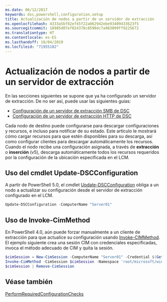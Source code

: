 ```yaml
---
ms.date: 06/12/2017
keywords: dsc,powershell,configuration,setup
title: Actualización de nodos a partir de un servidor de extracción
ms.openlocfilehash: 4333a5bf82ef45f22a062942ebe93409433623f5
ms.sourcegitcommit: 18985d07ef024378c8590dc7a983099ff9225672
ms.translationtype: HT
ms.contentlocale: es-ES
ms.lasthandoff: 10/04/2019
ms.locfileid: "71955102"
---
```

# <a name="update-nodes-from-a-pull-server"></a>Actualización de nodos a partir de un servidor de extracción

En las secciones siguientes se supone que ya ha configurado un servidor de extracción. De no ser así, puede usar las siguientes guías:

- [Configuración de un servidor de extracción SMB de DSC](pullServerSmb.md)
- [Configuración de un servidor de extracción HTTP de DSC](pullServer.md)

Cada nodo de destino puede configurarse para descargar configuraciones y recursos, e incluso para notificar de su estado. Este artículo le mostrará cómo cargar recursos para que estén disponibles para su descarga, así como configurar clientes para descargar automáticamente los recursos. Cuando el nodo recibe una configuración asignada, a través de **extracción** o **inserción** (v5), descarga automáticamente todos los recursos requeridos por la configuración de la ubicación especificada en el LCM.

## <a name="using-the-update-dscconfiguration-cmdlet"></a>Uso del cmdlet Update-DSCConfiguration

A partir de PowerShell 5.0, el cmdlet [Update-DSCConfiguration](/powershell/module/psdesiredstateconfiguration/update-dscconfiguration) obliga a un nodo a actualizar su configuración desde el servidor de extracción configurado en el LCM.

```powershell
Update-DSCConfiguration -ComputerName "Server01"
```

## <a name="using-invoke-cimmethod"></a>Uso de Invoke-CimMethod

En PowerShell 4.0, aún puede forzar manualmente a un cliente de extracción para que actualice su configuración usando [Invoke-CIMMethod](/powershell/module/cimcmdlets/invoke-cimmethod). El ejemplo siguiente crea una sesión CIM con credenciales especificadas, invoca el método adecuado de CIM y quita la sesión.

```powershell
$cimSession = New-CimSession -ComputerName "Server01" -Credential $(Get-Credential)
Invoke-CimMethod -CimSession $cimSession -Namespace 'root/microsoft/windows/desiredstateconfiguration' -Class 'MSFT_DscLocalConfigurationManager' -MethodName 'PerformRequiredConfigurationChecks' -Arguments @{ 'Flags' = [uint32]1 } -Verbose
$cimSession | Remove-CimSession
```

## <a name="see-also"></a>Véase también

[PerformRequiredConfigurationChecks](/powershell/dsc/msft-dsclocalconfigurationmanager-performrequiredconfigurationchecks)
